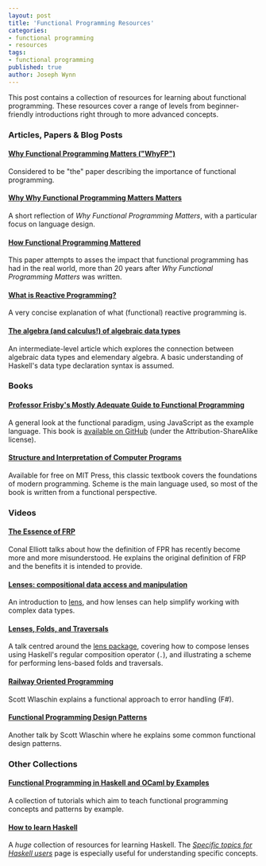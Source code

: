```yaml
---
layout: post
title: 'Functional Programming Resources'
categories:
- functional programming
- resources
tags:
- functional programming
published: true
author: Joseph Wynn
---
```


This post contains a collection of resources for learning about functional programming. These resources cover a range of levels from beginner-friendly introductions right through to more advanced concepts.<!--more-->

### Articles, Papers & Blog Posts

#### [Why Functional Programming Matters ("WhyFP")](https://www.cs.kent.ac.uk/people/staff/dat/miranda/whyfp90.pdf)

Considered to be "the" paper describing the importance of functional programming.

#### [Why Why Functional Programming Matters Matters](http://raganwald.com/2014/12/20/why-why-functional-programming-matters-matters.html)

A short reflection of _Why Functional Programming Matters_, with a particular focus on language design.

#### [How Functional Programming Mattered](http://nsr.oxfordjournals.org/content/early/2015/07/13/nsr.nwv042.full.pdf)

This paper attempts to asses the impact that functional programming has had in the real world, more than 20 years after _Why Functional Programming Matters_ was written.

#### [What is Reactive Programming?](http://paulstovell.com/blog/reactive-programming)

A very concise explanation of what (functional) reactive programming is.

#### [The algebra (and calculus!) of algebraic data types](https://codewords.recurse.com/issues/three/algebra-and-calculus-of-algebraic-data-types)

An intermediate-level article which explores the connection between algebraic data types and elemendary algebra. A basic understanding of Haskell's data type declaration syntax is assumed.

### Books

#### [Professor Frisby's Mostly Adequate Guide to Functional Programming](http://drboolean.gitbooks.io/mostly-adequate-guide/)

A general look at the functional paradigm, using JavaScript as the example language. This book is [available on GitHub](https://github.com/DrBoolean/mostly-adequate-guide) (under the Attribution-ShareAlike license).

#### [Structure and Interpretation of Computer Programs](https://mitpress.mit.edu/sicp/full-text/book/book.html)

Available for free on MIT Press, this classic textbook covers the foundations of modern programming. Scheme is the main language used, so most of the book is written from a functional perspective.

### Videos

#### [The Essence of FRP](http://begriffs.com/posts/2015-07-22-essence-of-frp.html)

Conal Elliott talks about how the definition of FPR has recently become more and more misunderstood. He explains the original definition of FRP and the benefits it is intended to provide.

#### [Lenses: compositional data access and manipulation](https://skillsmatter.com/skillscasts/4251-lenses-compositional-data-access-and-manipulation)

An introduction to [lens](http://hackage.haskell.org/package/lens), and how lenses can help simplify working with complex data types.

#### [Lenses, Folds, and Traversals](https://www.youtube.com/watch?v=cefnmjtAolY)

A talk centred around the [lens package](http://hackage.haskell.org/package/lens), covering how to compose lenses using Haskell's regular composition operator (`.`), and illustrating a scheme for performing lens-based folds and traversals.

#### [Railway Oriented Programming](http://fsharpforfunandprofit.com/rop/)

Scott Wlaschin explains a functional approach to error handling (F#).

#### [Functional Programming Design Patterns](http://fsharpforfunandprofit.com/fppatterns/)

Another talk by Scott Wlaschin where he explains some common functional design patterns.

### Other Collections

#### [Functional Programming in Haskell and OCaml by Examples](https://github.com/caiorss/Functional-Programming)

A collection of tutorials which aim to teach functional programming concepts and patterns by example.

#### [How to learn Haskell](https://github.com/bitemyapp/learnhaskell)

A _huge_ collection of resources for learning Haskell. The [_Specific topics for Haskell users_](https://github.com/bitemyapp/learnhaskell/blob/master/specific_topics.md) page is especially useful for understanding specific concepts.
